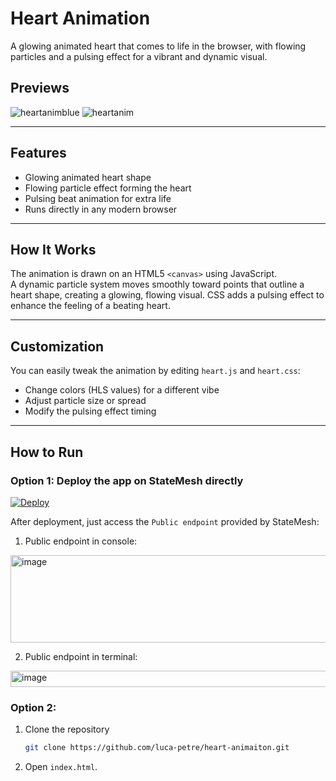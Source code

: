 # Heart Animation
A glowing animated heart that comes to life in the browser, with flowing particles and a pulsing effect for a vibrant and dynamic visual.

## Previews

![heartanimblue](https://github.com/user-attachments/assets/6bb18105-91ac-47e2-bd81-be2276bc785f)
![heartanim](https://github.com/user-attachments/assets/c986ad2e-d82d-4645-9d53-e95453db5543)

---

## Features
- Glowing animated heart shape  
- Flowing particle effect forming the heart  
- Pulsing beat animation for extra life  
- Runs directly in any modern browser  

---

## How It Works
The animation is drawn on an HTML5 `<canvas>` using JavaScript.  
A dynamic particle system moves smoothly toward points that outline a heart shape, creating a glowing, flowing visual. CSS adds a pulsing effect to enhance the feeling of a beating heart.  

---

## Customization
You can easily tweak the animation by editing `heart.js` and `heart.css`:
- Change colors (HLS values) for a different vibe
- Adjust particle size or spread
- Modify the pulsing effect timing
  
---

## How to Run
### Option 1: Deploy the app on StateMesh directly

[![Deploy](https://console.cloud.statemesh.net/assets/layout/images/deployStateMesh_green.svg)](
https://console.cloud.statemesh.net/deploy?appname=heart-animation&repository=https://github.com/luca-petre/heart-animation.git&subpath=ehart-animation)

After deployment, just access the `Public endpoint` provided by StateMesh:

1. Public endpoint in console:

<img width="505" height="140" alt="image" src="https://github.com/user-attachments/assets/62f42c94-d3e1-495e-8247-3ba943e5a3b1" />           

<br>

2. Public endpoint in terminal:

<img width="1338" height="26" alt="image" src="https://github.com/user-attachments/assets/cb991433-7e93-4569-aed7-e2727c489f03" />

### Option 2:
1. Clone the repository
   ```bash
   git clone https://github.com/luca-petre/heart-animaiton.git
   
2. Open `index.html`.
